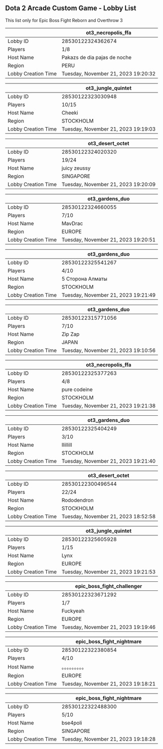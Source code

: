 ## Dota 2 Arcade Custom Game - Lobby List

This list only for Epic Boss Fight Reborn and Overthrow 3

|  | ot3_necropolis_ffa |
| ------ | ------ |
| Lobby ID | 28530122324362674 |
| Players | 1/8 |
| Host Name | Pakazs de dia pajas de noche |
| Region | PERU |
| Lobby Creation Time | Tuesday, November 21, 2023 19:20:32 |


|  | ot3_jungle_quintet |
| ------ | ------ |
| Lobby ID | 28530122323030948 |
| Players | 10/15 |
| Host Name | Cheeki |
| Region | STOCKHOLM |
| Lobby Creation Time | Tuesday, November 21, 2023 19:19:03 |


|  | ot3_desert_octet |
| ------ | ------ |
| Lobby ID | 28530122324020320 |
| Players | 19/24 |
| Host Name | juicy zeussy |
| Region | SINGAPORE |
| Lobby Creation Time | Tuesday, November 21, 2023 19:20:09 |


|  | ot3_gardens_duo |
| ------ | ------ |
| Lobby ID | 28530122324660055 |
| Players | 7/10 |
| Host Name | MavDrac |
| Region | EUROPE |
| Lobby Creation Time | Tuesday, November 21, 2023 19:20:51 |


|  | ot3_gardens_duo |
| ------ | ------ |
| Lobby ID | 28530122325541267 |
| Players | 4/10 |
| Host Name | 5 Сторона Алматы |
| Region | STOCKHOLM |
| Lobby Creation Time | Tuesday, November 21, 2023 19:21:49 |


|  | ot3_gardens_duo |
| ------ | ------ |
| Lobby ID | 28530122315771056 |
| Players | 7/10 |
| Host Name | Zip Zap |
| Region | JAPAN |
| Lobby Creation Time | Tuesday, November 21, 2023 19:10:56 |


|  | ot3_necropolis_ffa |
| ------ | ------ |
| Lobby ID | 28530122325377263 |
| Players | 4/8 |
| Host Name | pure codeine |
| Region | STOCKHOLM |
| Lobby Creation Time | Tuesday, November 21, 2023 19:21:38 |


|  | ot3_gardens_duo |
| ------ | ------ |
| Lobby ID | 28530122325404249 |
| Players | 3/10 |
| Host Name | IIiIIiII |
| Region | STOCKHOLM |
| Lobby Creation Time | Tuesday, November 21, 2023 19:21:40 |


|  | ot3_desert_octet |
| ------ | ------ |
| Lobby ID | 28530122300496544 |
| Players | 22/24 |
| Host Name | Rododendron |
| Region | STOCKHOLM |
| Lobby Creation Time | Tuesday, November 21, 2023 18:52:58 |


|  | ot3_jungle_quintet |
| ------ | ------ |
| Lobby ID | 28530122325605928 |
| Players | 1/15 |
| Host Name | Lynx |
| Region | EUROPE |
| Lobby Creation Time | Tuesday, November 21, 2023 19:21:53 |


|  | epic_boss_fight_challenger |
| ------ | ------ |
| Lobby ID | 28530122323671292 |
| Players | 1/7 |
| Host Name | Fuckyeah |
| Region | EUROPE |
| Lobby Creation Time | Tuesday, November 21, 2023 19:19:46 |


|  | epic_boss_fight_nightmare |
| ------ | ------ |
| Lobby ID | 28530122322380854 |
| Players | 4/10 |
| Host Name | 。。。。。。。。。 |
| Region | EUROPE |
| Lobby Creation Time | Tuesday, November 21, 2023 19:18:21 |


|  | epic_boss_fight_nightmare |
| ------ | ------ |
| Lobby ID | 28530122322488300 |
| Players | 5/10 |
| Host Name | bse4poli |
| Region | SINGAPORE |
| Lobby Creation Time | Tuesday, November 21, 2023 19:18:28 |


